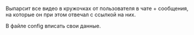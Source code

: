 Выпарсит все видео в кружочках от пользователя в чате + сообщения, на которые он при этом отвечал с ссылкой на них.

В файле config вписать свои данные.
